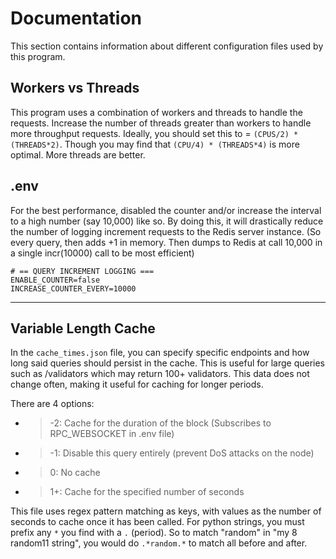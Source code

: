 # Documentation

This section contains information about different configuration files used by this program.

## Workers vs Threads

This program uses a combination of workers and threads to handle the requests. Increase the number of threads greater than workers to handle more throughput requests.
Ideally, you should set this to = `(CPUS/2) * (THREADS*2)`. Though you may find that `(CPU/4) * (THREADS*4)` is more optimal. More threads are better.

## .env

For the best performance, disabled the counter and/or increase the interval to a high number (say 10,000) like so. By doing this, it will drastically reduce the number of logging increment requests to the Redis server instance. (So every query, then adds +1 in memory. Then dumps to Redis at call 10,000 in a single incr(10000) call to be most efficient)

```env
# == QUERY INCREMENT LOGGING ===
ENABLE_COUNTER=false
INCREASE_COUNTER_EVERY=10000
```

---

## Variable Length Cache

In the `cache_times.json` file, you can specify specific endpoints and how long said queries should persist in the cache.
This is useful for large queries such as /validators which may return 100+ validators. This data does not change often, making it useful for caching for longer periods.

There are 4 options:

- > -2: Cache for the duration of the block (Subscribes to RPC_WEBSOCKET in .env file)
- > -1: Disable this query entirely (prevent DoS attacks on the node)
- >  0: No cache
- > 1+: Cache for the specified number of seconds

This file uses regex pattern matching as keys, with values as the number of seconds to cache once it has been called.
For python strings, you must prefix any `*` you find with a `.` (period). So to match "random" in "my 8 random11 string", you would do `.*random.*` to match all before and after.

